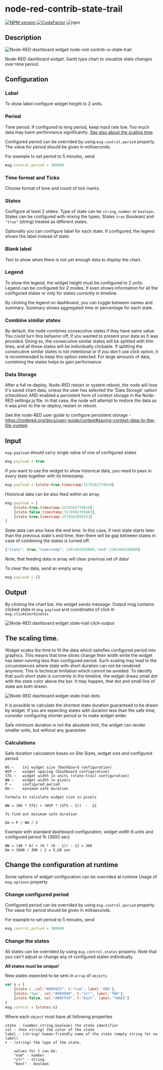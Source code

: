 # node-red-contrib-state-trail

[![NPM version][npm-image]][npm-url]
[![CodeFactor](https://www.codefactor.io/repository/github/hotnipi/node-red-contrib-ui-state-trail/badge)](https://www.codefactor.io/repository/github/hotnipi/node-red-contrib-ui-state-trail)
![npm](https://img.shields.io/npm/dm/node-red-contrib-ui-state-trail)

[npm-image]: http://img.shields.io/npm/v/node-red-contrib-ui-state-trail.svg
[npm-url]: https://www.npmjs.com/package/node-red-contrib-ui-state-trail


## Description
![Node-RED dashboard widget node-red-contrib-ui-state-trail](images/node-red-contrib-ui-state-trail.JPG)

Node-RED dashboard widget. Gantt type chart to visualize state changes over time period.

## Configuration
### Label
To show label configure widget height to 2 units. 
  
### Period
Time period. If configured to long period, keep input rate low. Too much data may harm performance significantly. [See also about the scaling time](#The-scaling-time)

Configured period can be overrided by using <code>msg.control.period</code> property.
The value for period should be given in milliseconds. 

For example to set period to 5 minutes, send 
``` javascript
msg.control.period = 300000
```
        

### Time format and Ticks
Choose format of time and count of tick marks.
     
### States
Configure at least 2 states. Type of state can be <code>string</code>, <code>number</code> or <code>boolean</code>.  
States can be configured with mixing the types. States <code>true</code> (boolean) and <code>"true"</code> (string) treated as different states. 

Optionally you can configure label for each state. If configured, the legend shows the label instead of state.  

### Blank label
Text to show when there is not yet enough data to display the chart. 

### Legend
To show the legend, the widget height must be configured to 2 units. 
Legend can be configured for 2 modes. It even shows information for all the configured states or only for states currently in timeline.        

By clicking the legend on dashboard, you can toggle between names and summary. Summary shows aggregated time or percentage for each state.

### Combine similar states
By default, the node combines consecutive states if they have same value. You could turn this behavior off, if you wanted to present your data as it was provided. 
Doing so, the consecutive similar states will be splitted with thin lines, and all those states will be individually clickable.
If splitting the consecutive similar states is not intentional or if you don't use click option, it is recommended to keep this option selected. 
For large amounts of data, combining the states helps to gain performance.

### Data Storage
After a full re-deploy, Node-RED restart or system reboot, the node will lose it's saved chart data, unless the user has selected the 'Data Storage' option (checkbox) AND enabled a persistent form of context storage in the Node-RED settings.js file. In that case, the node will attempt to restore the data as it was prior to the re-deploy, restart or reboot.

See the node-RED user guide to configure persistent storage - https://nodered.org/docs/user-guide/context#saving-context-data-to-the-file-system

## Input
        
<code>msg.payload</code> should carry single value of one of configured states
``` javascript
msg.payload = true
```

If you want to use the widget to show historical data, you need to pass in every state together with its timestamp. 
``` javascript
msg.payload = {state:true,timestamp:1579362774639}
```

Historical data can be also feed within an array

``` javascript
msg.payload = [
    {state:true,timestamp:1579362774639},
    {state:false,timestamp:1579362795665},
    {state:true,timestamp:1579362895432}
]
```

State data can also have the end time. In this case, if next state starts later than the previous state's end time, then there will be gap between states in case of combining the states is turned off.

``` javascript
{"state": true,"timestamp": 1581404193000,"end":1581404198000}
```

Note, that feeding data in array will clear previous set of data!

To clear the data, send an empty array 
``` javascript
msg.payload = []
```



## Output

By clicking the chart bar, the widget sends message. Output msg contains clicked state in <code>msg.payload</code> and coordinates of click in <code>msg.clickCoordinates</code> 

![Node-RED dashboard widget state-trail click-output](images/click-output.JPG)
 


## The scaling time.

Widget scales the time to fit the data which satisfies configured period into graphics. This means that time slices change their width while the widget has been running less than configured period.
Such scaling may lead to the circumstances where state with short duration can not be rendered anymore. This is technical limitation which cannot be avoided.
To identify that such short state is currrently in the timeline, the widget draws small dot with the state color above the bar. It may happen, that dot and small line of state are both drawn.

![Node-RED dashboard widget state-trail-dots](images/state-trail-dots.JPG)

It is possible to calculate the shortest state duration guaranteed to be drawn by widget. If you are expecting states with duration less than the safe time, consider configuring shorter period or to make widget wider.

Safe minimum duration is not the absolute limit, the widget can render smaller units, but without any guarantee.

### Calculations
Safe duration calculation bases on Site Sizes, widget size and configured period.
```
WS – 	1x1 widget size (Dashboard configuration)
WSP – 	widget spacing (Dashboard configuration)
STS –	widget width in units (state-trail configuration)
WW –	widget width in pixels 
P – 	configured period 
Dm –	minimum safe duration

Formula to calculate widget size in pixels

WW = (WS * STS) + (WSP * (STS – 1))  -  12

To find out minimum safe duration 

Dm = P / WW / 2
```

Example with standard dashboard configuration, widget width 6 units and configured period 1h (3600 sec)
```
WW = (48 * 6) + (6 * (6 - 1)) – 12 = 306
Dm = 3600 / 306 / 2 = 5,88 sec
```


## Change the configuration at runtime

Some options of widget configuration can be overrided at runtime
Usage of <code>msg.options</code> property 

### Change configured period
Configured period can be overrided by using <code>msg.control.period</code> property.
The value for period should be given in milliseconds. 

For example to set period to 5 minutes, send 
``` javascript
msg.control.period = 300000
```

### Change the states

All states can be overrided by using <code>msg.control.states</code> property. Note that you can't adjust or change any of configured states individually.

**All states must be unique!**

New states expected to be sent in <code>array</code> of <code>objects</code>
``` javascript
var s = [
    {state:1 ,col:"#009933", t:"num", label:'ONE'},
    {state:'two', col:"#999999", t:"str", label:'TWO'},
    {state:false, col:"#00FF99", t:"bool", label:'THREE'}
]
msg.control = {states:s}
```
Where each <code>object</code> must have all following properties
``` 
state - (number,string,boolean) the state identifier
col - (hex string) the color of the state
label - (string) human-friendly name of the state (empty string for no label)
t - (string) the type of the state.
   
    values for t can be:
    "num" - number
    "str" - string
    "bool" - boolean

```


